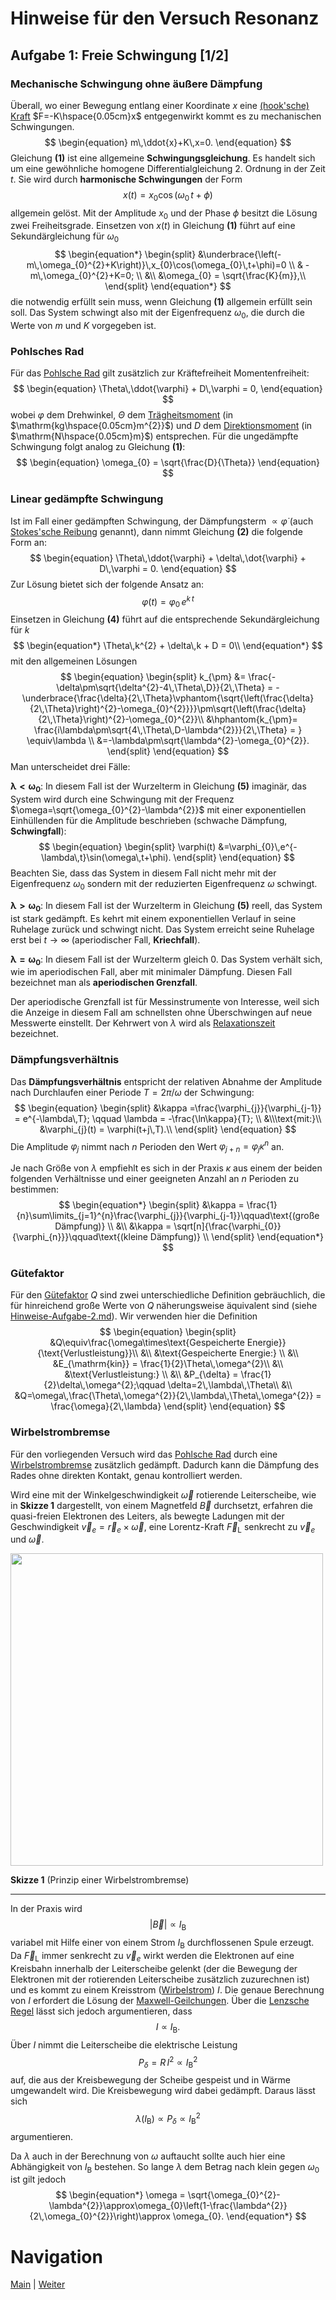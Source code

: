 # Hinweise für den Versuch Resonanz

## Aufgabe 1: Freie Schwingung [1/2]

### Mechanische Schwingung ohne äußere Dämpfung

Überall, wo einer Bewegung entlang einer Koordinate $x$ eine [(hook'sche) Kraft](https://de.wikipedia.org/wiki/Hookesches_Gesetz) $F=-K\hspace{0.05cm}x$ entgegenwirkt kommt es zu mechanischen Schwingungen. 
$$
\begin{equation}
m\,\ddot{x}+K\,x=0.
\end{equation}
$$
Gleichung **(1)** ist eine allgemeine **Schwingungsgleichung**. Es handelt sich um eine gewöhnliche homogene Differentialgleichung 2. Ordnung in der Zeit $t$. Sie wird durch **harmonische Schwingungen** der Form
$$
\begin{equation*}
x(t) = x_{0}\cos(\omega_{0}\,t+\phi)
\end{equation*}
$$
allgemein gelöst. Mit der Amplitude $x_{0}$ und der Phase $\phi$ besitzt die Lösung zwei Freiheitsgrade. Einsetzen von $x(t)$ in Gleichung **(1)** führt auf eine Sekundärgleichung für $\omega_{0}$
$$
\begin{equation*}
\begin{split}
&\underbrace{\left(-m\,\omega_{0}^{2}+K\right)}\,x_{0}\cos(\omega_{0}\,t+\phi)=0 \\
& -m\,\omega_{0}^{2}+K=0; \\
&\\
&\omega_{0} = \sqrt{\frac{K}{m}},\\
\end{split}
\end{equation*}
$$
die notwendig erfüllt sein muss, wenn Gleichung **(1)** allgemein erfüllt sein soll. Das System schwingt also mit der Eigenfrequenz $\omega_{0}$, die durch die Werte von $m$ und $K$ vorgegeben ist.

### Pohlsches Rad

Für das [Pohlsche Rad](https://de.wikipedia.org/wiki/Pohlsches_Rad) gilt zusätzlich zur Kräftefreiheit Momentenfreiheit:
$$
\begin{equation}
\Theta\,\ddot{\varphi} + D\,\varphi = 0,
\end{equation}
$$
wobei $\varphi$ dem Drehwinkel, $\Theta$ dem [Trägheitsmoment](https://de.wikipedia.org/wiki/Tr%C3%A4gheitsmoment) (in $\mathrm{kg\hspace{0.05cm}m^{2}}$) und $D$ dem [Direktionsmoment](https://de.wikipedia.org/wiki/Direktionsmoment) (in $\mathrm{N\hspace{0.05cm}m}$) entsprechen. Für die ungedämpfte Schwingung folgt analog zu Gleichung **(1)**: 
$$
\begin{equation}
\omega_{0} = \sqrt{\frac{D}{\Theta}}
\end{equation}
$$

### Linear gedämpfte Schwingung

Ist im Fall einer gedämpften Schwingung, der Dämpfungsterm $\propto\dot{\varphi}$ (auch [Stokes'sche Reibung](https://de.wikipedia.org/wiki/Gesetz_von_Stokes) genannt), dann nimmt Gleichung **(2)** die folgende Form an: 
$$
\begin{equation}
\Theta\,\ddot{\varphi} + \delta\,\dot{\varphi} + D\,\varphi = 0.
\end{equation}
$$
Zur Lösung bietet sich der folgende Ansatz an:
$$
\begin{equation*}
\varphi(t) = \varphi_{0}\,e^{k\,t}
\end{equation*}
$$
 Einsetzen in Gleichung **(4)** führt auf die entsprechende Sekundärgleichung für $k$
$$
\begin{equation*}
\Theta\,k^{2} + \delta\,k + D = 0\\
\end{equation*}
$$
mit den allgemeinen Lösungen
$$
\begin{equation}
\begin{split}
k_{\pm} &= \frac{-\delta\pm\sqrt{\delta^{2}-4\,\Theta\,D}}{2\,\Theta} = -\underbrace{\frac{\delta}{2\,\Theta}\vphantom{\sqrt{\left(\frac{\delta}{2\,\Theta}\right)^{2}-\omega_{0}^{2}}}}\pm\sqrt{\left(\frac{\delta}{2\,\Theta}\right)^{2}-\omega_{0}^{2}}\\
&\hphantom{k_{\pm}= \frac{i\lambda\pm\sqrt{4\,\Theta\,D-\lambda^{2}}}{2\,\Theta} = } \equiv\lambda \\
&=-\lambda\pm\sqrt{\lambda^{2}-\omega_{0}^{2}}.
\end{split}
\end{equation}
$$
Man unterscheidet drei Fälle: 

$\boldsymbol{\lambda\lt\omega_{0}}$: In diesem Fall ist der Wurzelterm in Gleichung **(5)** imaginär, das System wird durch eine Schwingung mit der Frequenz $\omega=\sqrt{\omega_{0}^{2}-\lambda^{2}}$ mit einer exponentiellen Einhüllenden für die Amplitude beschrieben (schwache Dämpfung, **Schwingfall**):
$$
\begin{equation}
\begin{split}
\varphi(t) &=\varphi_{0}\,e^{-\lambda\,t}\sin(\omega\,t+\phi).
\end{split}
\end{equation}
$$
Beachten Sie, dass das System in diesem Fall nicht mehr mit der Eigenfrequenz $\omega_{0}$ sondern mit der reduzierten Eigenfrequenz $\omega$ schwingt. 

$\boldsymbol{\lambda\gt\omega_{0}}$: In diesem Fall ist der Wurzelterm in Gleichung **(5)** reell, das System ist stark gedämpft. Es kehrt mit einem exponentiellen Verlauf in seine Ruhelage zurück und schwingt nicht. Das System erreicht seine Ruhelage erst bei $t\to\infty$ (aperiodischer Fall, **Kriechfall**). 

$\boldsymbol{\lambda=\omega_{0}}$: In diesem Fall ist der Wurzelterm gleich 0. Das System verhält sich, wie im aperiodischen Fall, aber mit minimaler Dämpfung. Diesen Fall bezeichnet man als **aperiodischen Grenzfall**.  

Der aperiodische Grenzfall ist für Messinstrumente von Interesse, weil sich die Anzeige in diesem Fall am schnellsten ohne Überschwingen auf neue Messwerte einstellt. Der Kehrwert von $\lambda$ wird als [Relaxationszeit](https://de.wikipedia.org/wiki/Relaxation_(Naturwissenschaft)) bezeichnet. 

### Dämpfungsverhältnis

Das **Dämpfungsverhältnis** entspricht der relativen Abnahme der Amplitude nach Durchlaufen einer Periode $T=2\pi/\omega$ der Schwingung:
$$
\begin{equation}
\begin{split}
&\kappa =\frac{\varphi_{j}}{\varphi_{j-1}} = e^{-\lambda\,T}; \qquad
\lambda = -\frac{\ln\kappa}{T}; \\
&\\\text{mit:}\\
&\varphi_{j}(t) = \varphi(t+j\,T).\\
\end{split}
\end{equation}
$$
Die Amplitude $\varphi_{j}$ nimmt nach $n$ Perioden den Wert $\varphi_{j+n}=\varphi_{j}\kappa^{n}$ an.

Je nach Größe von $\lambda$ empfiehlt es sich in der Praxis $\kappa$ aus einem der beiden folgenden Verhältnisse und einer geeigneten Anzahl an $n$ Perioden zu bestimmen: 
$$
\begin{equation*}
\begin{split}
&\kappa = \frac{1}{n}\sum\limits_{j=1}^{n}\frac{\varphi_{j}}{\varphi_{j-1}}\qquad\text{(große Dämpfung)} \\
&\\
&\kappa = \sqrt[n]{\frac{\varphi_{0}}{\varphi_{n}}}\qquad\text{(kleine Dämpfung)} \\
\end{split}
\end{equation*}
$$

### Gütefaktor

Für den [Gütefaktor](https://de.wikipedia.org/wiki/G%C3%BCtefaktor) $Q$ sind zwei unterschiedliche Definition gebräuchlich, die für hinreichend große Werte von $Q$ näherungsweise äquivalent sind (siehe [Hinweise-Aufgabe-2.md](https://gitlab.kit.edu/kit/etp-lehre/p1-praktikum/students/-/tree/main/Resonanz/doc/Hinweise-Aufgabe-2.md)). Wir verwenden hier die Definition
$$
\begin{equation}
\begin{split}
&Q\equiv\frac{\omega\times\text{Gespeicherte Energie}}{\text{Verlustleistung}}\\
&\\
&\text{Gespeicherte Energie:} \\
&\\
&E_{\mathrm{kin}} = \frac{1}{2}\Theta\,\omega^{2}\\
&\\
&\text{Verlustleistung:} \\
&\\
&P_{\delta} = \frac{1}{2}\delta\,\omega^{2};\qquad \delta=2\,\lambda\,\Theta\\
&\\
&Q=\omega\,\frac{\Theta\,\omega^{2}}{2\,\lambda\,\Theta\,\omega^{2}} = \frac{\omega}{2\,\lambda}
\end{split}
\end{equation}
$$

### Wirbelstrombremse

Für den vorliegenden Versuch wird das [Pohlsche Rad](https://de.wikipedia.org/wiki/Pohlsches_Rad) durch eine [Wirbelstrombremse](https://de.wikipedia.org/wiki/Wirbelstrombremse) zusätzlich gedämpft. Dadurch kann die Dämpfung des Rades ohne direkten Kontakt, genau kontrolliert werden. 

Wird eine mit der Winkelgeschwindigkeit $\vec{\omega}$ rotierende Leiterscheibe, wie in **Skizze 1** dargestellt, von einem Magnetfeld $\vec{B}$ durchsetzt, erfahren die quasi-freien Elektronen des Leiters, als bewegte Ladungen mit der Geschwindigkeit $\vec{v}_{e}=\vec{r}_{e}\times\vec{\omega}$, eine Lorentz-Kraft $\vec{F}_{\mathrm{L}}$ senkrecht zu  $\vec{v}_{e}$ und $\vec{\omega}$.  

<img src="../figures/Wirbelstrombremse.png" width="500" style="zoom:100%;" />

**Skizze 1** (Prinzip einer Wirbelstrombremse)

---

In der Praxis wird 
$$
\begin{equation*}
|\vec{B}| \propto I_{\mathrm{B}}
\end{equation*}
$$
variabel mit Hilfe einer von einem Strom $I_{\mathrm{B}}$ durchflossenen Spule erzeugt. Da $\vec{F}_{\mathrm{L}}$ immer senkrecht zu $\vec{v}_{e}$ wirkt werden die Elektronen auf eine Kreisbahn innerhalb der Leiterscheibe gelenkt (der die Bewegung der Elektronen mit der rotierenden Leiterscheibe zusätzlich zuzurechnen ist) und es kommt zu einem Kreisstrom ([Wirbelstrom](https://de.wikipedia.org/wiki/Wirbelstrom)) $I$. Die genaue Berechnung von $I$ erfordert die Lösung der [Maxwell-Geilchungen](https://de.wikipedia.org/wiki/Maxwell-Gleichungen). Über die [Lenzsche Regel](https://de.wikipedia.org/wiki/Lenzsche_Regel) lässt sich jedoch argumentieren, dass   
$$
\begin{equation*}
I\propto I_{\mathrm{B}}.
\end{equation*}
$$
Über $I$ nimmt die Leiterscheibe die elektrische Leistung 
$$
\begin{equation*}
P_{\delta}=R\,I^{2}\propto I_{\mathrm{B}}^{2}
\end{equation*}
$$
auf, die aus der Kreisbewegung der Scheibe gespeist und in Wärme umgewandelt wird. Die Kreisbewegung wird dabei gedämpft. Daraus lässt sich 
$$
\begin{equation*}
\lambda(I_{\mathrm{B}})\propto P_{\delta}\propto I_{\mathrm{B}}^{2}
\end{equation*}
$$
argumentieren.

Da $\lambda$ auch in der Berechnung von $\omega$ auftaucht sollte auch hier eine Abhängigkeit von $I_{\mathrm{B}}$ bestehen. So lange $\lambda$ dem Betrag nach klein gegen $\omega_{0}$ ist gilt jedoch
$$
\begin{equation*}
\omega = \sqrt{\omega_{0}^{2}-\lambda^{2}}\approx\omega_{0}\left(1-\frac{\lambda^{2}}{2\,\omega_{0}^{2}}\right)\approx \omega_{0}.
\end{equation*}
$$

# Navigation

[Main](https://gitlab.kit.edu/kit/etp-lehre/p1-praktikum/students/-/tree/main/Resonanz) | [Weiter](https://gitlab.kit.edu/kit/etp-lehre/p1-praktikum/students/-/blob/main/Resonanz/doc/Hinweise-Aufgabe-1-a.md)
